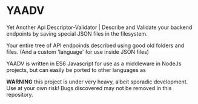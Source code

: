 # YAADV
Yet Another Api Descriptor-Validator | Describe and Validate your backend endpoints by saving special JSON files in the filesystem.

Your entire tree of API endpoinds described using good old folders and files. (And a custom 'language' for use inside JSON files)

YAADV is written in ES6 Javascript for use as a middleware in NodeJs projects, but can easily be ported to other languages as

**WARNING** this project is under very heavy, albeit sporadic development. Use at your own risk! Bugs discovered may not be removed in this repository.
